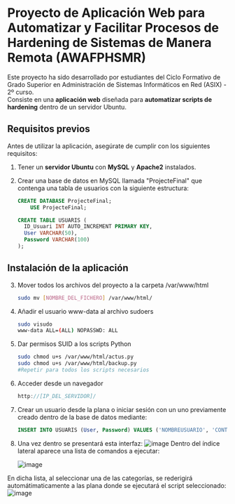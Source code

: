 # Proyecto de Aplicación Web para Automatizar y Facilitar Procesos de Hardening de Sistemas de Manera Remota (AWAFPHSMR)

Este proyecto ha sido desarrollado por estudiantes del Ciclo Formativo de Grado Superior en Administración de Sistemas Informáticos en Red (ASIX) - 2º curso.  
Consiste en una **aplicación web** diseñada para **automatizar scripts de hardening** dentro de un servidor Ubuntu.

## Requisitos previos

Antes de utilizar la aplicación, asegúrate de cumplir con los siguientes requisitos:

1. Tener un **servidor Ubuntu** con **MySQL** y **Apache2** instalados.
2. Crear una base de datos en MySQL llamada "ProjecteFinal" que contenga una tabla de usuarios con la siguiente estructura:

   ```sql
   CREATE DATABASE ProjecteFinal;
       USE ProjecteFinal;
   
   CREATE TABLE USUARIS (
     ID_Usuari INT AUTO_INCREMENT PRIMARY KEY,
     User VARCHAR(50),
     Password VARCHAR(100)
   );
## Instalación de la aplicación
3. Mover todos los archivos del proyecto a la carpeta /var/www/html
   ```bash
   sudo mv [NOMBRE_DEL_FICHERO] /var/www/html/
4. Añadir el usuario www-data al archivo sudoers
   ```bash
   sudo visudo
   www-data ALL=(ALL) NOPASSWD: ALL
5. Dar permisos SUID a los scripts Python
   ```bash
   sudo chmod u+s /var/www/html/actus.py
   sudo chmod u+s /var/www/html/backup.py
   #Repetir para todos los scripts necesarios

6. Acceder desde un navegador
   ```cpp
   http://[IP_DEL_SERVIDOR]/

7. Crear un usuario desde la plana o iniciar sesión con un uno previamente creado dentro de la base de datos mediante:
   ```sql
   INSERT INTO USUARIS (User, Password) VALUES ('NOMBREUSUARIO', 'CONTRASEÑAUSUARIO');
8. Una vez dentro se presentará esta interfaz:
![image](https://github.com/user-attachments/assets/bb92b60c-a931-44f1-a1c0-db52f756d0cd)
Dentro del índice lateral aparece una lista de comandos a ejecutar:

   ![image](https://github.com/user-attachments/assets/7de3d7cb-5211-41dc-a450-f1db967bd5d2)

En dicha lista, al seleccionar una de las categorías, se rederigirá automátimaticamente a las plana donde se ejecutará el script seleccionado:
   ![image](https://github.com/user-attachments/assets/68772389-e216-404f-8c9a-7f152f2a8ef8)



